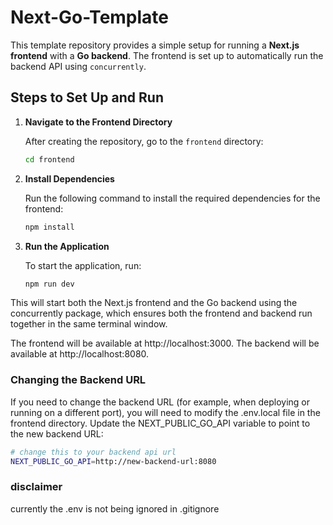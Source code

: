 # Next-Go-Template

This template repository provides a simple setup for running a **Next.js frontend** with a **Go backend**. The frontend is set up to automatically run the backend API using `concurrently`.


## Steps to Set Up and Run

1. **Navigate to the Frontend Directory**

   After creating the repository, go to the `frontend` directory:

   ```bash
   cd frontend
   ```

2. **Install Dependencies**

    Run the following command to install the required dependencies for the frontend:

   ```bash
   npm install
   ```
3. **Run the Application**

    To start the application, run:

   ```bash
   npm run dev
   ```

This will start both the Next.js frontend and the Go backend using the concurrently package, which ensures both the frontend and backend run together in the same terminal window.

The frontend will be available at http://localhost:3000.
The backend will be available at http://localhost:8080.


### Changing the Backend URL
If you need to change the backend URL (for example, when deploying or running on a different port), you will need to modify the .env.local file in the frontend directory. Update the NEXT_PUBLIC_GO_API variable to point to the new backend URL:

```bash
# change this to your backend api url
NEXT_PUBLIC_GO_API=http://new-backend-url:8080
```

### disclaimer
currently the .env is not being ignored in .gitignore